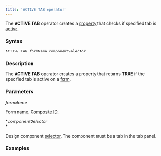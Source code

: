 ```yaml
---
title: 'ACTIVE TAB operator'
---
```


The **ACTIVE TAB** operator creates a [property](Properties.md) that checks if specified tab is [active](Activity_ACTIVE.md).

### Syntax 

    ACTIVE TAB formName.componentSelector

### Description

The **ACTIVE TAB** operator creates a property that returns **TRUE** if the specified tab is active on a [form](Forms.md). 

### Parameters

*formName*

Form name. [Composite ID](IDs_1573053.html#IDs-cid).

**componentSelector*  
*

Design component [selector](DESIGN-instruction_4718609.html#DESIGNinstruction-selector). The component must be a tab in the tab panel.

### Examples

